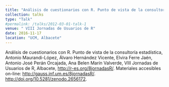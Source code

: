 ```yaml
---
title: "Análisis de cuestionarios con R. Punto de vista de la consultoría estadística"
collection: talks
type: "Talk"
#permalink: /talks/2012-03-01-talk-1
venue: " VIII Jornadas de Usuarios de R"
date: 2016-11-17
location: "UCM, Albacete"
---
```


Análisis de cuestionarios con R. Punto de vista de la consultoría estadística, Antonio Maurandi-López, Álvaro Hernández Vicente, Elvira Ferre Jaén, Antonio José Perán Orcajada, Ana Belen Marín Valverde, VIII Jornadas de Usuarios de R, Albacete, http://r-es.org/8jornadasR/. Materiales accesibles on-line:
<http://gauss.inf.um.es/8jornadasR/>. <http://doi.org/10.5281/zenodo.2656172>.
